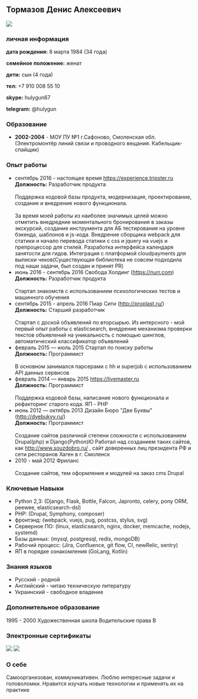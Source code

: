 ## Тормазов Денис Алексеевич

![](https://hh.ru/photo/436382231.jpeg?t=1541602655&h=9_7c45cY7zgP9ogLWsuf_w)
### личная информация

**дата рождения:** 8 марта 1984 (34 года)

**семейное положение:** женат

**дети:** сын (4 года)

**тел:** +7 910 008 55 10

**skype:** hulygun67

**telegram:** @hulygun

### Образование

* **2002-2004** -  МОУ ПУ №1 г.Сафоново, Смоленская обл. (Электромонтёр линий связи и проводного вещания. Кабельщик-спайщик)

### Опыт работы

* сентябрь 2016 - настоящее время https://experience.tripster.ru<br>**Должность:** Разработчик продукта<br><br>Поддержка кодовой базы продукта, модернизация, проектирование, создание и внедрение нового функционала.<br><br>За время моей работы из наиболее значимых целей можно отметить внедредние моментального бронирования в заказы экскурсий, создание инструмента для АБ тестирования на уровне бэкенда, шаблонов и js-кода. Внедрение сборщика webpack для статики и начало перевода статики c css и jquery на vuejs и препроцессор для стилей. Разработка интерфейса календаря занятости для гидов. Интеграция с платформой cloudpayments для выписки чеков(Существующая библиотека не совсем подходила под наши задачи, был создан и принят PR)
* июнь 2016 - сентябрь 2016 Свобода Холдинг (https://nurr.com)<br>**Должность:** Разработчик продукта<br><br>Стартап знакомств с использованием психологических тестов и машинного обучения
* сентябрь 2015 - апрель 2016 Пиар Сити (http://proplast.ru/)<br>**Должность:** Старший разработчик<br><br> Стартап с доской объявлений по вторсырью. Из интерсного - мой первый опыт работы с elasticsearch, внедрение механизма проверки текстов объявлений на уникальность с помощью шинглов, автоматический классификатор объявлений
* февраль 2015 — июль 2015 Стартап по поиску работы<br>**Должность:** Программист<br><br> В основном занимался парсерами с hh и superjob с использованием API данных сервисов
* февраль 2014 — январь 2015 https://livemaster.ru<br>**Должность:** Программист<br><br> Поддержка кодовой базы, написание нового функционала и рефакторинг старого кода. ЯП - PHP
* июнь 2012 — октябрь 2013 Дизайн Бюро "Две Буквы" (http://dvebukvy.ru/)<br>**Должность:** Программист<br><br> Создание сайтов различной степени сложности с использованием Drupal(php) и Django(Python)Ю Работал над созданием таких сайтов, как http://www.souzdobro.ru/ , сайт доверенных лиц президента РФ и сети ресторанов Хаген в г. Смоленск
* 2010 - май 2012 Фриланс<br><br>Создание сайтов, тем оформления и модулей на заказ cms Drupal

### Ключевые Навыки

* Python 2,3: (Django, Flask, Bottle, Falcon, Japronto, celery, pony ORM, peewee, elasticsearch-dsl)
* PHP: (Drupal, Symphony, composer)
* фронтэнд: (webpack, vuejs, pug, postcss, stylus, svg)
* Серверное ПО: (linux, elasticsearch, nginx, docker, memcache, nodejs, systemd)
* Базы данных: (mysql, postgresql, redis, mongoDB)
* Рабочий процесс: (Jira, Confluence, git flow, CI, newRelic, sentry)
* ЯП в порядке ознакомления (GoLang, Kotlin)

### Знания языков

* Русский - родной
* Английский - читаю техническую литературу
* Украинский - свободное владение

### Дополнительное образование

1995 - 2000 Художественная школа
Водительские права B

### Электронные сертификаты
![](https://stepik.org/certificate/4d452f2ff56257142aa8c5cb0f6871aa1f711e0d.png)
![](https://stepik.org/certificate/a8c8916d0e327fe6163c75579ae2a45fa0f9e159.png)

### О себе

Самоорганизован, коммуникативен. Люблю интересные задачи и головоломки. Нравится изучать новые технологии и применять их на практике
